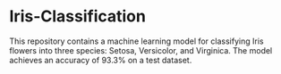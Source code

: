 # Iris-Classification
This repository contains a machine learning model for classifying Iris flowers into three species: Setosa, Versicolor, and Virginica. The model achieves an accuracy of 93.3% on a test dataset.
